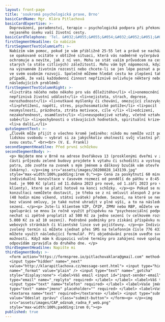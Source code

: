 ```yaml
---
layout: front-page
title: 'soukromá psychologická praxe, Brno'
basicCardName: Mgr. Klára Pitlachová
basicCardExpertise: >-
  Doprovázení, poradenství, terapie – psychologická podpora při překonávání
  nejasného úseku vaší životní cesty.
basicCardTelephone: 'Tel. &#032;&#055;&#055;&#054;&#032;&#052;&#051;&#051;&#032;&#053;&#057;&#057;'
firstSegmentHeadilne: Co nabízím
firstSegmentTextColumnLeft: >-
  Nabízím vám pomoc, pokud je vám přibližně 25-55 let a právě se nacházíte nebo
  se opakovaně ocitáte v obtížné situaci, která vás nadměrně vyčerpává či
  ochromuje a nevíte, jak z ní ven. Mohu se stát vaším průvodcem na cestě ven ze
  starých (a stále citlivých) záležitostí. Mohu vám být nápomocná, když váháte
  na významném životním rozcestí nebo chcete-li se jen lépe poznat a posunout se
  ve svém osobním rozvoji. Společně můžeme hledat cestu ke zlepšení také v
  případě, že vaši každodenní činnost nepříznivě ovlivňuje některý nebo více z
  následujících problémů:
firstSegmentTextColumnRight: >-
  <li>ztráta něčeho nebo někoho pro vás důležitého</li> <li>onemocnění či jiná
  nepříznivá životní událost</li> <li>nejistota, strach, deprese,
  nerozhodnost</li> <li>nutkavé myšlenky či chování, omezující zlozvyky</li>
  <li>přetížení, napětí, stres, psychosomatické potíže</li> <li>pocit
  nesmyslnosti, prázdnota, ztráta motivace, cíle </li> <li>odcizení,
  nezakořeněnost, osamělost</li> <li>neuspokojivé vztahy, včetně vztahu k
  sobě</li> <li>pochybnosti o stávajících hodnotách, spirituální krize</li>
  <li>a další…</li>
qutoSegmentText: >-
  „Člověk může přijít o všechno kromě jediného: nikdo mu nemůže vzít poslední
  lidskou svobodu – vybrat si za jakýchkoliv okolností svůj vlastní přístup,
  svou cestu.“ <br><br> (V. E. Frankl)
secondSegmentHeadilne: Před první schůzkou
secondSegmentBody: >-
  <p> Najdete mne v Brně na adrese Dvořákova 13 (prosklenými dveřmi v zadní
  části průjezdu zelené budovy projdete k výtahu či schodišti a vystoupáte do 3.
  patra, zde zvoňte na zvonek s mým jménem a dálkový bzučák vám otevře dveře do
  čekárny). </p><img src="assets/images/20200828_143139.jpg"
  style="max-width:100%;padding:1rem 0;"><p> Cena za poskytnutí 60 minutové
  individuální konzultace v časovém rozmezí od pondělí do pátku v 8:45-18:15
  hod. je 900 Kč (platí od 11.dubna 2023 pro nové, od 1.září 2023 pro všechny
  klienty), které se platí hotově na konci schůzky. </p><p> Pokud se na
  konzultaci nemůžete dostavit, je třeba se z ní omluvit alespoň 2 pracovní dny
  (48 hodin mimo víkend, státní svátek) předem. Sezení, na které se nedostavíte
  bez včasné omluvy, je také nutné uhradit v plné výši, a to na následujícím
  sezení. </p><p> Jste-li klientem VZP, ČPZP, ZPMV nebo RBP, můžete ve
  spolupráci se mnou 1x ročně využít příspěvku na "psychosociální podporu", tedy
  nechat si zpětně proplatit až 500 Kč za jedno sezení (v celkovém rozsahu až
  5.000 Kč za až 10 sezení). Podrobné podmínky pro získání příspěvku najdete na
  webových stránkách či klientské lince své pojišťovny. </p><p> Individuálně
  zvolený termín si můžete sjednat přes SMS na telefonním čísle 776 433 599 nebo
  můžete využít následující formulář. Při objednávání prosím uveďte své časové
  možnosti. Když mám k dispozici volné termíny pro zahájení nové spolupráce,
  odpovídám zpravidla do druhého dne. </p>
thirdSegmentHeadilne: Napište mi
thirdSegmentBody: >-
  <form action="https://formspree.io/pitlachovaklara@gmail.com" method="POST">
  <input type="hidden" name="_next"
  value="http://klarapitlachova.cz/message-sent.html"> <input type="hidden"
  name="_format" value="plain" /> <input type="text" name="_gotcha"
  style="display:none"> <label>Váš email <input id="input-sender-email"
  type="email" name="_replyto" required> </label> </label> <label>Váš telefon
  <input type="text" name="telefon" required> </label> <label>Vaše jméno <input
  type="text" name="jmeno" placeholder="" required> </label> <label>Vaše zpráva
  <textarea name="text" required></textarea> </label> <input type="submit"
  value="Odeslat zprávu" class="submit-button"> </form><p> </p><img
  src="assets/images/CAP_odznak_radna_F_web.png"
  style="max-width:100%;padding:1rem 0;"><p>
published: true
---
```

